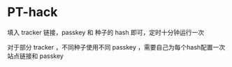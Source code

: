 # PT-hack

填入 tracker 链接，passkey 和 种子的 hash 即可，定时十分钟运行一次

对于部分 tracker ，不同种子使用不同 passkey ，需要自己为每个hash配置一次站点链接和 passkey